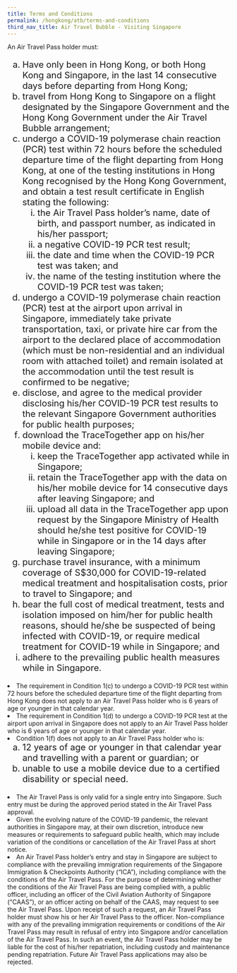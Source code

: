 ```yaml
---
title: Terms and Conditions           
permalink: /hongkong/atb/terms-and-conditions
third_nav_title: Air Travel Bubble - Visiting Singapore
---
```




An Air Travel Pass holder must:

<ol style="font-size:20px; list-style-type: lower-latin;">
<li>Have only been in Hong Kong, or both Hong Kong and Singapore, in the last 14 consecutive days before departing from Hong Kong;</li>

<li>travel from Hong Kong to Singapore on a flight designated by the Singapore Government and the Hong Kong Government under the Air Travel Bubble arrangement;</li>

<li>undergo a COVID-19 polymerase chain reaction (PCR) test within 72 hours before the scheduled departure time of the flight departing from Hong Kong, at one of the testing institutions in Hong Kong recognised by the Hong Kong Government, and obtain a test result certificate in English stating the following:
<ol style="font-size:20px; list-style-type: lower-roman;">
<li>the Air Travel Pass holder’s name, date of birth, and passport number, as indicated in his/her passport;</li>
  <li>a negative COVID-19 PCR test result;</li>
  <li>the date and time when the COVID-19 PCR test was taken; and</li>
  <li>the name of the testing institution where the COVID-19 PCR test was taken;</li>
</ol>
</li>
<li>undergo a COVID-19 polymerase chain reaction (PCR) test at the airport upon arrival in Singapore, immediately take private transportation, taxi, or private hire car from the airport to the declared place of accommodation (which must be non-residential and an individual room with attached toilet) and remain isolated at the accommodation until the test result is confirmed to be negative;</li>

<li>disclose, and agree to the medical provider disclosing his/her COVID-19 PCR test results to the relevant Singapore Government authorities for public health purposes;</li>

<li>download the TraceTogether app on his/her mobile device and:
<ol style="font-size:20px; list-style-type: lower-roman;">
  <li>keep the TraceTogether app activated while in Singapore;</li>
<li>retain the TraceTogether app with the data on his/her mobile device for 14 consecutive days after leaving Singapore; and</li>
<li>upload all data in the TraceTogether app upon request by the Singapore Ministry of Health should he/she test positive for COVID-19 while in Singapore or in the 14 days after leaving Singapore;</li></ol></li>

<li>purchase travel insurance, with a minimum coverage of S$30,000 for COVID-19-related medical treatment and hospitalisation costs, prior to travel to Singapore; and</li>

<li>bear the full cost of medical treatment, tests and isolation imposed on him/her for public health reasons, should he/she be suspected of being infected with COVID-19, or require medical treatment for COVID-19 while in Singapore; and</li>

<li>adhere to the prevailing public health measures while in Singapore.</li>
</ol>
  
<li>The requirement in Condition 1(c) to undergo a COVID-19 PCR test within 72 hours before the scheduled departure time of the flight departing from Hong Kong does not apply to an Air Travel Pass holder who is 6 years of age or younger in that calendar year.</li>

<li>The requirement in Condition 1(d) to undergo a COVID-19 PCR test at the airport upon arrival in Singapore does not apply to an Air Travel Pass holder who is 6 years of age or younger in that calendar year.</li>

<li>Condition 1(f) does not apply to an Air Travel Pass holder who is:
<ol style="font-size:20px; list-style-type: lower-latin;">
<li>12 years of age or younger in that calendar year and travelling with a parent or guardian; or</li>
  <li>unable to use a mobile device due to a certified disability or special need.</li>
</ol>
</li>

<li>The Air Travel Pass is only valid for a single entry into Singapore. Such entry must be during the approved period stated in the Air Travel Pass approval.</li>

<li>Given the evolving nature of the COVID-19 pandemic, the relevant authorities in Singapore may, at their own discretion, introduce new measures or requirements to safeguard public health, which may include variation of the conditions or cancellation of the Air Travel Pass at short notice.</li>

<li>An Air Travel Pass holder’s entry and stay in Singapore are subject to compliance with the prevailing immigration requirements of the Singapore Immigration & Checkpoints Authority (“ICA”), including compliance with the conditions of the Air Travel Pass. For the purpose of determining whether the conditions of the Air Travel Pass are being complied with, a public officer, including an officer of the Civil Aviation Authority of Singapore (“CAAS”), or an officer acting on behalf of the CAAS, may request to see the Air Travel Pass. Upon receipt of such a request, an Air Travel Pass holder must show his or her Air Travel Pass to the officer. Non-compliance with any of the prevailing immigration requirements or conditions of the Air Travel Pass may result in refusal of entry into Singapore and/or cancellation of the Air Travel Pass. In such an event, the Air Travel Pass holder may be liable for the cost of his/her repatriation, including custody and maintenance pending repatriation. Future Air Travel Pass applications may also be rejected.</li>

